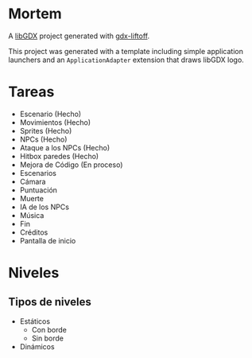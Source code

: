 # Mortem

A [libGDX](https://libgdx.com/) project generated with [gdx-liftoff](https://github.com/libgdx/gdx-liftoff).

This project was generated with a template including simple application launchers and an `ApplicationAdapter` extension that draws libGDX logo.

# Tareas

- Escenario (Hecho)
- Movimientos (Hecho)
- Sprites (Hecho)
- NPCs (Hecho)
- Ataque a los NPCs (Hecho)
- Hitbox paredes (Hecho)
- Mejora de Código (En proceso)
- Escenarios
- Cámara
- Puntuación
- Muerte
- IA de los NPCs
- Música
- Fin
- Créditos
- Pantalla de inicio

# Niveles

## Tipos de niveles

- Estáticos
  - Con borde
  - Sin borde
- Dinámicos